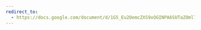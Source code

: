 ```yaml
---
redirect_to:
  - https://docs.google.com/document/d/1G5_Eu2OemcZXS9xOGINPA6SUTaZOml7LBmZCMnUhTXA/edit
---
```

